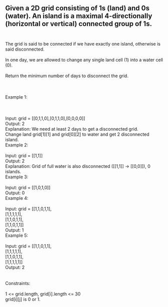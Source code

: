 ## Given a 2D grid consisting of 1s (land) and 0s (water).  An island is a maximal 4-directionally (horizontal or vertical) connected group of 1s. <br> <br> 
The grid is said to be connected if we have exactly one island, otherwise is said disconnected. <br> <br> 
In one day, we are allowed to change any single land cell (1) into a water cell (0). <br> <br> 
Return the minimum number of days to disconnect the grid. <br> <br> <br> <br> 
Example 1: <br> <br> <br> <br> 
Input: grid = [[0,1,1,0],[0,1,1,0],[0,0,0,0]] <br> 
Output: 2 <br> 
Explanation: We need at least 2 days to get a disconnected grid. <br> 
Change land grid[1][1] and grid[0][2] to water and get 2 disconnected island. <br> 
Example 2: <br> <br> 
Input: grid = [[1,1]] <br> 
Output: 2 <br> 
Explanation: Grid of full water is also disconnected ([[1,1]] -> [[0,0]]), 0 islands. <br> 
Example 3: <br> <br> 
Input: grid = [[1,0,1,0]] <br> 
Output: 0 <br> 
Example 4: <br> <br> 
Input: grid = [[1,1,0,1,1], <br> 
               [1,1,1,1,1], <br> 
               [1,1,0,1,1], <br> 
               [1,1,0,1,1]] <br> 
Output: 1 <br> 
Example 5: <br> <br> 
Input: grid = [[1,1,0,1,1], <br> 
               [1,1,1,1,1], <br> 
               [1,1,0,1,1], <br> 
               [1,1,1,1,1]] <br> 
Output: 2 <br> <br> <br> 
Constraints: <br> <br> 
1 <= grid.length, grid[i].length <= 30 <br> 
grid[i][j] is 0 or 1. <br> 
